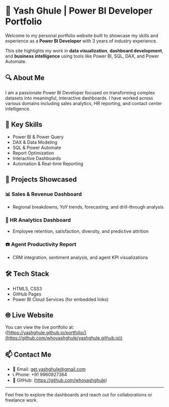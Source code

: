 # 💼 Yash Ghule | Power BI Developer Portfolio

Welcome to my personal portfolio website built to showcase my skills and experience as a **Power BI Developer** with 3 years of industry experience.

This site highlights my work in **data visualization**, **dashboard development**, and **business intelligence** using tools like Power BI, SQL, DAX, and Power Automate.

## 🔍 About Me

I am a passionate Power BI Developer focused on transforming complex datasets into meaningful, interactive dashboards. I have worked across various domains including sales analytics, HR reporting, and contact center intelligence.

## 🎯 Key Skills

- Power BI & Power Query
- DAX & Data Modeling
- SQL & Power Automate
- Report Optimization
- Interactive Dashboards
- Automation & Real-time Reporting

## 🚀 Projects Showcased

### 📊 Sales & Revenue Dashboard
- Regional breakdowns, YoY trends, forecasting, and drill-through analysis

### 👥 HR Analytics Dashboard
- Employee retention, satisfaction, diversity, and predictive attrition

### ☎️ Agent Productivity Report
- CRM integration, sentiment analysis, and agent KPI visualizations

## 🛠️ Tech Stack

- HTML5, CSS3
- GitHub Pages
- Power BI Cloud Services (for embedded links)

## 🌐 Live Website

You can view the live portfolio at:  
([https://yashghule.github.io/portfolio/](https://github.com/whoyashghule/yashghule.github.io))


## 📫 Contact Me

- 📧 Email: get.yashghule@gmail.com  
- 📞 Phone: +91 9960927364  
- 🔗 GitHub: (https://github.com/whoyashghule)

---

Feel free to explore the dashboards and reach out for collaborations or freelance work.
